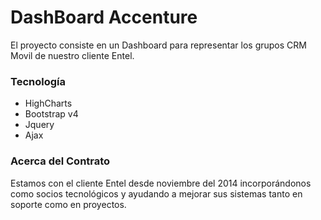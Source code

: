 # DashBoard Accenture #

El proyecto consiste en un Dashboard para representar los grupos CRM Movil de nuestro cliente Entel.

### Tecnología ###

* HighCharts
* Bootstrap v4
* Jquery
* Ajax

### Acerca del Contrato ###
Estamos con el cliente Entel desde noviembre del 2014 incorporándonos como socios tecnológicos y ayudando a mejorar
sus sistemas tanto en soporte como en proyectos.